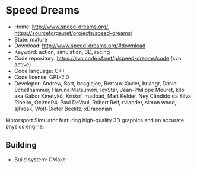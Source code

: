 # Speed Dreams

- Home: http://www.speed-dreams.org/, https://sourceforge.net/projects/speed-dreams/
- State: mature
- Download: http://www.speed-dreams.org/#download
- Keyword: action, simulation, 3D, racing
- Code repository: https://svn.code.sf.net/p/speed-dreams/code (svn active)
- Code language: C++
- Code license: GPL-2.0
- Developer: Andrew, Bart, beaglejoe, Bertaux Xavier, briangr, Daniel Schellhammer, Haruna Matsumori, IcyStar, Jean-Philippe Meuret, kilo aka Gábor Kmetykó, Kristof, madbad, Mart Kelder, Ney Cândido da Silva Ribeiro, Ocirne94, Paul DeVaul, Robert Reif, rvlander, simon wood, sjFreak, Wolf-Dieter Beelitz, xDraconian

Motorsport Simulator featuring high-quality 3D graphics and an accurate physics engine.

## Building

- Build system: CMake
